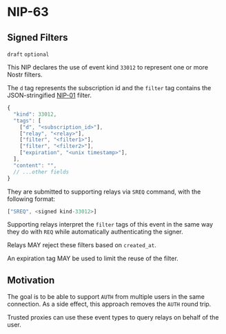 NIP-63
======

Signed Filters
--------------

`draft` `optional`

This NIP declares the use of event kind `33012` to represent one or more Nostr filters. 

The `d` tag represents the subscription id and the `filter` tag contains the JSON-stringified [NIP-01](01.md) filter. 

```js
{
  "kind": 33012,
  "tags": [
    ["d", "<subscription_id>"],
    ["relay", "<relay>"],
    ["filter", "<filter1>"],
    ["filter", "<filter2>"],
    ["expiration", "<unix timestamp>"],
  ],
  "content": "",
  // ...other fields
}
```

They are submitted to supporting relays via `SREQ` command, with the following format: 

```js
["SREQ", <signed kind-33012>]
```

Supporting relays interpret the `filter` tags of this event in the same way they do with `REQ` while automatically authenticating the signer. 

Relays MAY reject these filters based on `created_at`. 

An expiration tag MAY be used to limit the reuse of the filter. 

## Motivation

The goal is to be able to support `AUTH` from multiple users in the same connection. As a side effect, this approach removes the `AUTH` round trip. 

Trusted proxies can use these event types to query relays on behalf of the user. 

